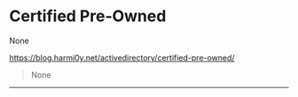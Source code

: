 # Certified Pre-Owned

None

https://blog.harmj0y.net/activedirectory/certified-pre-owned/
<blockquote>
None
</blockquote>

---

